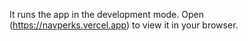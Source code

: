 It runs the app in the development mode.
Open (https://navperks.vercel.app) to view it in your browser.
